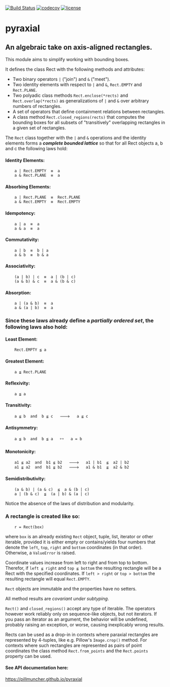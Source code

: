 [![Build Status](https://app.travis-ci.com/pillmuncher/pyraxial.svg?branch=main)](https://app.travis-ci.com/pillmuncher/pyraxial)
[![codecov](https://codecov.io/gh/pillmuncher/pyraxial/branch/main/graph/badge.svg?token=3Q4CRWL8SX)](https://codecov.io/gh/pillmuncher/pyraxial)
[![license](https://img.shields.io/badge/License-MIT-brightgreen)](https://img.shields.io/badge/License-MIT-brightgreen)
# pyraxial
## An algebraic take on axis-aligned rectangles.

This module aims to simplify working with bounding boxes.


It defines the class Rect with the following methods and attributes:
  - Two binary operators `|` ("join") and `&` ("meet").
  - Two identity elements with respect to `|` and `&`, `Rect.EMPTY` and `Rect.PLANE`.
  - Two polyadic class methods `Rect.enclose(*rects)` and `Rect.overlap(*rects)`
    as generalizations of `|` and `&` over arbitrary numbers of rectangles.
  - A set of operators that define containment relations between rectangles.
  - A class method `Rect.closed_regions(rects)` that computes the bounding boxes
    for all subsets of "transitively" overlapping rectangles in a given set of
    rectangles.


The `Rect` class together with the `|` and `&` operations and the identity elements
forms a ***complete bounded lattice*** so that for all Rect objects a, b and c the
following laws hold:

#### Identity Elements:
```
    a | Rect.EMPTY  ≡  a
    a & Rect.PLANE  ≡  a
```

#### Absorbing Elements:
```
    a | Rect.PLANE  ≡  Rect.PLANE
    a & Rect.EMPTY  ≡  Rect.EMPTY
```

#### Idempotency:
```
    a | a  ≡  a
    a & a  ≡  a
```

#### Commutativity:
```
    a | b  ≡  b | a
    a & b  ≡  b & a
```

#### Associativity:
```
    (a | b) | c  ≡  a | (b | c)
    (a & b) & c  ≡  a & (b & c)
```

#### Absorption:
```
    a | (a & b)  ≡  a
    a & (a | b)  ≡  a
```



### Since these laws already define a *partially ordered set*, the following laws also hold:

#### Least Element:
```
    Rect.EMPTY ≦ a
```

#### Greatest Element:
```
    a ≦ Rect.PLANE
```

#### Reflexivity:
```
    a ≦ a
```

#### Transitivity:
```
    a ≦ b  and  b ≦ c   🡒   a ≦ c
```

#### Antisymmetry:
```
    a ≦ b  and  b ≦ a   🡘   a = b
```

#### Monotonicity:
```
    a1 ≦ a2  and  b1 ≦ b2   🡒   a1 | b1  ≦  a2 | b2
    a1 ≦ a2  and  b1 ≦ b2   🡒   a1 & b1  ≦  a2 & b2
```

#### Semidistributivity:
```
    (a & b) | (a & c)  ≦  a & (b | c)
    a | (b & c)  ≦  (a | b) & (a | c)
```

Notice the absence of the laws of distribution and modularity.


### A rectangle is created like so:
```
    r = Rect(box)
```

where `box` is an already existing `Rect` object, tuple, list, iterator or other
iterable, provided it is either empty or contains/yields four numbers that
denote the `left`, `top`, `right` and `bottom` coordinates (in that order). Otherwise,
a `ValueError` is raised.

Coordinate values increase from left to right and from top to bottom.
Therefor, if `left ≦ right` and `top ≦ bottom` the resulting rectangle will be a
Rect with the specified coordinates.  If `left > right` or `top > bottom` the
resulting rectangle will equal `Rect.EMPTY`.

`Rect` objects are immutable and the properties have no setters.

All method results are *covariant under subtyping*.


`Rect()` and `closed_regions()` accept any type of iterable.  The operators however
work reliably only on sequence-like objects, but not iterators.  If you pass an
iterator as an argument, the behavior will be undefined, probably raising an
exception, or worse, causing inexplicably wrong results.

Rects can be used as a drop-in in contexts where paraxial rectangles are
represented by 4-tuples, like e.g. Pillow's `Image.crop()` method. For contexts
where such rectangles are represented as pairs of point coordinates the class
method `Rect.from_points` and the `Rect.points` property can be used.


#### See API documentation here:
https://pillmuncher.github.io/pyraxial
